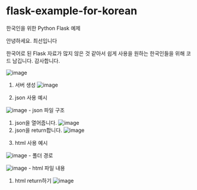 # flask-example-for-korean
한국인을 위한 Python Flask 예제

안녕하세요. 최선입니다

한국어로 된 Flask 자료가 많지 않은 것 같아서 쉽게 사용을 원하는 한국인들을 위해 코드 남깁니다. 감사합니다.

![image](https://user-images.githubusercontent.com/86217603/181199721-69ca23bd-217c-425e-bc9a-601d67b1d4cc.png)



1. 서버 생성
![image](https://user-images.githubusercontent.com/86217603/181395583-f042becc-7b0f-4278-b2b8-60d2b3babac3.png)

2. json 사용 예시

  ![image](https://user-images.githubusercontent.com/86217603/181395631-186b0f30-9507-4fe7-8fad-8de90050fcff.png)
    - json 파일 구조
  1) json을 열어줍니다.
  ![image](https://user-images.githubusercontent.com/86217603/181395704-3401b76d-6d10-4b7b-9ff8-d955f65acd33.png)
  2) json을 return합니다.
  ![image](https://user-images.githubusercontent.com/86217603/181395739-066e48c5-6131-4a6c-8937-5f9f40fbcabc.png)

3. html 사용 예시

  ![image](https://user-images.githubusercontent.com/86217603/181395791-24c1b0b3-6ac4-4ec8-a8af-2a4c965b6876.png)
    - 폴더 경로

  ![image](https://user-images.githubusercontent.com/86217603/181395820-b3d68fa6-114c-4774-a604-ccc673378f99.png)
    - html 파일 내용
  1) html return하기
  ![image](https://user-images.githubusercontent.com/86217603/181395862-a7583bd0-6ce6-4221-ac99-1a756329c4a0.png)
